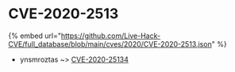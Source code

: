 # CVE-2020-2513
{% embed url="https://github.com/Live-Hack-CVE/full_database/blob/main/cves/2020/CVE-2020-2513.json" %}

* ynsmroztas ~> [CVE-2020-25134](https://www.alice-snow.ru/2020/database/cve-2020-2513/cve-2020-25134-ynsmroztas)